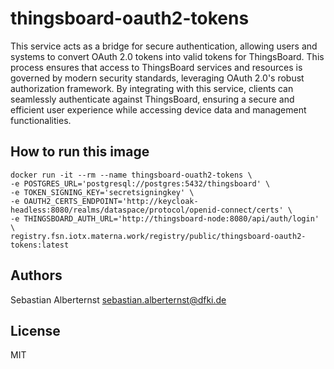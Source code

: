 # thingsboard-oauth2-tokens

This service acts as a bridge for secure authentication, allowing users and systems to convert OAuth 2.0 tokens into valid tokens for ThingsBoard. This process ensures that access to ThingsBoard services and resources is governed by modern security standards, leveraging OAuth 2.0's robust authorization framework. By integrating with this service, clients can seamlessly authenticate against ThingsBoard, ensuring a secure and efficient user experience while accessing device data and management functionalities.

## How to run this image

```shell
docker run -it --rm --name thingsboard-ouath2-tokens \
-e POSTGRES_URL='postgresql://postgres:5432/thingsboard' \
-e TOKEN_SIGNING_KEY='secretsigningkey' \
-e OAUTH2_CERTS_ENDPOINT='http://keycloak-headless:8080/realms/dataspace/protocol/openid-connect/certs' \
-e THINGSBOARD_AUTH_URL='http://thingsboard-node:8080/api/auth/login' \
registry.fsn.iotx.materna.work/registry/public/thingsboard-oauth2-tokens:latest
```

## Authors

Sebastian Alberternst <sebastian.alberternst@dfki.de>

## License

MIT 
